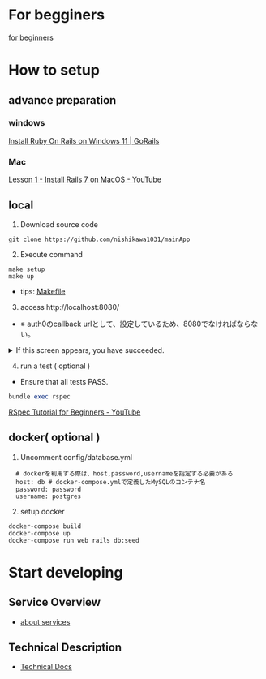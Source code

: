 # For begginers
[for beginners](documents/for_rails_beginners/rails.md)

# How to setup
## advance preparation
### windows
[Install Ruby On Rails on Windows 11 \| GoRails](https://gorails.com/setup/windows/11#linux-subsystem)
### Mac
[Lesson 1 \- Install Rails 7 on MacOS \- YouTube](https://www.youtube.com/watch?v=rg9DCX33IDY)

## local
1. Download source code
```
git clone https://github.com/nishikawa1031/mainApp
```
2. Execute command
```
make setup
make up
```
* tips: [Makefile](/Makefile)

3. access http://localhost:8080/
* ※ auth0のcallback urlとして、設定しているため、8080でなければならない。
<details><summary>If this screen appears, you have succeeded.</summary>
<img width="1436" alt="スクリーンショット 2024-07-30 22 14 24" src="https://github.com/user-attachments/assets/753d2e88-ff63-4e1f-b2b4-3ceb715aa77a">
</details>

4. run a test ( optional )
* Ensure that all tests PASS.
```ruby
bundle exec rspec
```
[RSpec Tutorial for Beginners \- YouTube](https://www.youtube.com/watch?v=-uhFA74eBG0)

## docker( optional )
1. Uncomment
config/database.yml
```
  # dockerを利用する際は、host,password,usernameを指定する必要がある
  host: db # docker-compose.ymlで定義したMySQLのコンテナ名
  password: password
  username: postgres
```
2. setup docker
```
docker-compose build
docker-compose up
docker-compose run web rails db:seed
```

# Start developing
##  Service Overview
- [about services](/documents/about.md)

## Technical Description
- [Technical Docs](documents/technical_docs/Readme.md)
